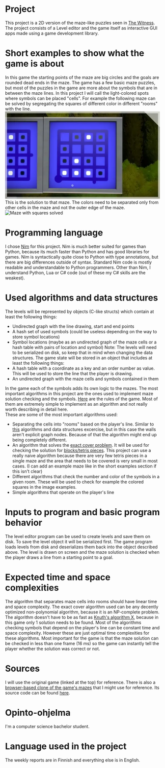 # Project
This project is a 2D version of the maze-like puzzles seen in [The Witness](https://store.steampowered.com/app/210970/The_Witness/).
The project consists of a Level editor and the game itself as interactive GUI apps made using a game development library.

# Short examples to show what the game is about
In this game the starting points of the maze are big circles and the goals are rounded dead ends in the maze. The game has a few basic maze puzzles, but most of the puzzles in the game are more about the symbols that are in between the maze lines. In this project I will call the light-colored spots where symbols can be placed "cells". For example the following maze can be solved by segregating the squares of different color in different "rooms" with the line.  
![Maze with squares](docs/the-witness-maze.webp)
This is the solution to that maze. The colors need to be separated only from other cells in the maze and not the outer edge of the maze.  
![Maze with squares solved](docs/the-witness-maze-solution.png)

# Programming language
I chose [Nim](nim-lang.org) for this project. Nim is much better suited for games than Python, because its much faster than Python and has good libraries for games. Nim is syntactically quite close to Python with type annotations, but there are big differences outside of syntax. Standard Nim code is mostly readable and understandable to Python programmers. Other than Nim, I understand Python, Lua or C# code (out of these my C# skills are the weakest).

# Used algorithms and data structures
The levels will be represented by objects (C-like structs) which contain at least the following things:  
 - Undirected graph with the line drawing, start and end points
 - A hash set of used symbols (could be useless depending on the way to store symbol locations)
 - Symbol locations (maybe as an undirected graph of the maze cells or a hash table with pairs of location and symbol)
Note: The levels will need to be serialized on disk, so keep that in mind when changing the data structures.
The game state will be stored in an object that includes at least the following things:  
 - A hash table with a coordinate as a key and an order number as value. This will be used to store the line that the player is drawing.
 - An undirected graph with the maze cells and symbols contained in them 

In the game each of the symbols adds its own logic to the mazes. The most important algorithms in this project are the ones used to implement maze solution checking and the symbols. [Here](https://thewitness.fandom.com/wiki/Puzzle_elements) are the rules of the game. Most of them are extremely simple to implement as an algorithm and not really worth describing in detail here.  
These are some of the most important algorithms used:
 - Separating the cells into "rooms" based on the player's line. Similar to [this](https://cses.fi/tira22k/task/2329) algorithms and data structures excercise, but in this case the walls aren't explicit graph nodes. Because of that the algorithm might end up being completely different.
 - An algorithm that solves the [exact cover problem](https://www.wikiwand.com/en/Exact_cover). It will be used for checking the solution for [blocks/tetris pieces](https://thewitness.fandom.com/wiki/Puzzle_elements#Blocks). This project can use a really naive algorithm because there are very few tetris pieces in a single maze and the area that needs to be covered is very small in most cases. (I can add an example maze like in the short examples section if this isn't clear)
 - Different algorithms that check the number and color of the symbols in a given room. These will be used to check for example the colored squares in the image examples.
 - Simple algorithms that operate on the player's line

# Inputs to program and basic program behavior
The level editor program can be used to create levels and save them on disk. To save the level object it will be serialized first. The game program loads levels from disk and deserializes them back into the object described above. The level is drawn on screen and the maze solution is checked when the player draws a line from a starting point to a goal.

# Expected time and space complexities
The algorithm that separates maze cells into rooms should have linear time and space complexity. The exact cover algorithm used can be any decently optimized non-polynomial algorithm, because it is an NP-complete problem. The algorithm doesn't have to be as fast as [Knuth's algorithm X](https://www.wikiwand.com/en/Knuth%27s_Algorithm_X), because in this game only 1 solution needs to be found. Most of the algorithms checking symbols that depend on the player's line can be constant time and space complexity. However these are just optimal time complexities for these algorithms. Most important for the game is that the maze solution can be checked in less than one frame (16 ms) so the game can instantly tell the player whether the solution was correct or not.

# Sources
I will use the original game (linked at the top) for reference. There is also a [browser-based clone of the game's mazes](https://windmill.thefifthmatt.com/) that I might use for reference. Its source code can be found [here](https://github.com/thefifthmatt/windmill-client).

# Opinto-ohjelma 
I'm a computer science bachelor student.

# Language used in the project
The weekly reports are in Finnish and everything else is in English.
